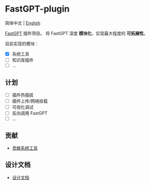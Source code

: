 # FastGPT-plugin
简体中文 | [English](./README.zh_CN.md)

[FastGPT](https://github.com/labring/FastGPT) 插件项目。
将 FastGPT 深度 **模块化**，实现最大程度的 **可拓展性**。

目前实现的模块：

- [x] 系统工具
- [ ] 知识库插件
- [ ] ...

## 计划

- [ ] 插件热插拔
- [ ] 插件上传/网络挂载
- [ ] 可视化调试
- [ ] 反向调用 FastGPT
- [ ] ...

## 贡献

- [贡献系统工具](./docs/contribute_system_tool.zh_CN.md)

## 设计文档

- [设计文档](./docs/design_document.zh_CN.md)
